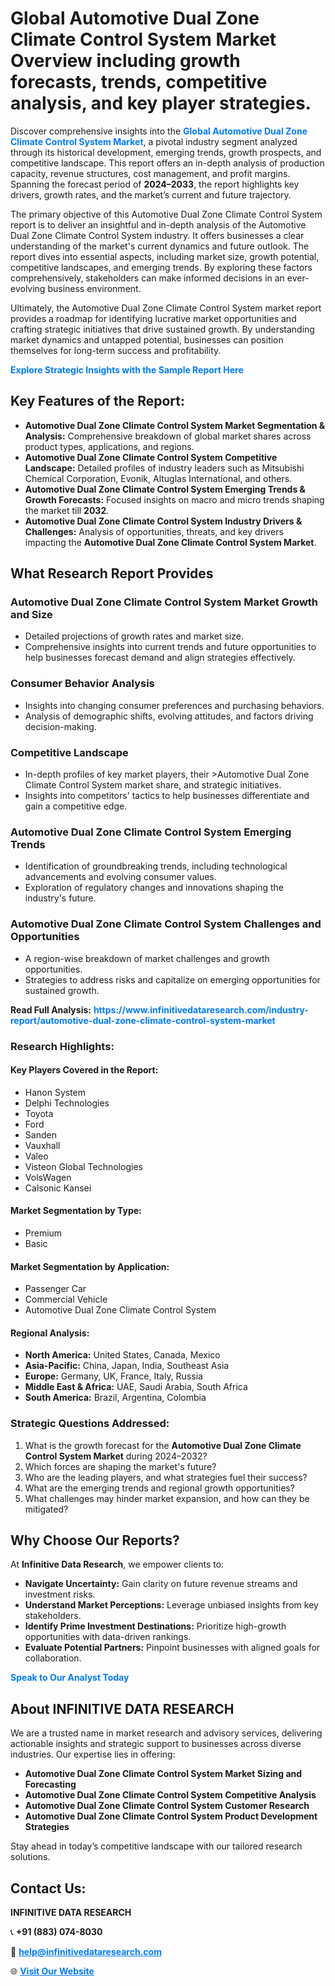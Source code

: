 <h1>Global Automotive Dual Zone Climate Control System Market Overview including growth forecasts, trends, competitive analysis, and key player strategies.</h1>
<p>
Discover comprehensive insights into the 
<a href="https://www.infinitivedataresearch.com/industry-report/automotive-dual-zone-climate-control-system-market" rel="dofollow" style="color: #007BFF; text-decoration: none;"><strong>Global Automotive Dual Zone Climate Control System Market</strong></a>, a pivotal industry segment analyzed through its historical development, emerging trends, growth prospects, and competitive landscape. This report offers an in-depth analysis of production capacity, revenue structures, cost management, and profit margins. Spanning the forecast period of <strong>2024–2033</strong>, the report highlights key drivers, growth rates, and the market’s current and future trajectory.
</p>
<p>
The primary objective of this Automotive Dual Zone Climate Control System report is to deliver an insightful and in-depth analysis of the Automotive Dual Zone Climate Control System industry. It offers businesses a clear understanding of the market's current dynamics and future outlook. The report dives into essential aspects, including market size, growth potential, competitive landscapes, and emerging trends. By exploring these factors comprehensively, stakeholders can make informed decisions in an ever-evolving business environment.
</p>
<p>
Ultimately, the Automotive Dual Zone Climate Control System market report provides a roadmap for identifying lucrative market opportunities and crafting strategic initiatives that drive sustained growth. By understanding market dynamics and untapped potential, businesses can position themselves for long-term success and profitability.
</p>
<p>
<a href="https://www.infinitivedataresearch.com/request-sample/reportId=107237" style="color: #007BFF; text-decoration: none;"><strong>Explore Strategic Insights with the Sample Report Here</strong></a>
</p>

<h2>Key Features of the Report:</h2>
<ul>
<li><strong>Automotive Dual Zone Climate Control System Market Segmentation & Analysis:</strong> Comprehensive breakdown of global market shares across product types, applications, and regions.</li>
<li><strong>Automotive Dual Zone Climate Control System Competitive Landscape:</strong> Detailed profiles of industry leaders such as Mitsubishi Chemical Corporation, Evonik, Altuglas International, and others.</li>
<li><strong>Automotive Dual Zone Climate Control System Emerging Trends & Growth Forecasts:</strong> Focused insights on macro and micro trends shaping the market till <strong>2032</strong>.</li>
<li><strong>Automotive Dual Zone Climate Control System Industry Drivers & Challenges:</strong> Analysis of opportunities, threats, and key drivers impacting the <strong>Automotive Dual Zone Climate Control System Market</strong>.</li>
</ul>

<h2>What Research Report Provides</h2>
<h3>Automotive Dual Zone Climate Control System Market Growth and Size</h3>
<ul>
<li>Detailed projections of growth rates and market size.</li>
<li>Comprehensive insights into current trends and future opportunities to help businesses forecast demand and align strategies effectively.</li>
</ul>

<h3>Consumer Behavior Analysis</h3>
<ul>
<li>Insights into changing consumer preferences and purchasing behaviors.</li>
<li>Analysis of demographic shifts, evolving attitudes, and factors driving decision-making.</li>
</ul>

<h3>Competitive Landscape</h3>
<ul>
<li>In-depth profiles of key market players, their >Automotive Dual Zone Climate Control System market share, and strategic initiatives.</li>
<li>Insights into competitors' tactics to help businesses differentiate and gain a competitive edge.</li>
</ul>

<h3>Automotive Dual Zone Climate Control System Emerging Trends</h3>
<ul>
<li>Identification of groundbreaking trends, including technological advancements and evolving consumer values.</li>
<li>Exploration of regulatory changes and innovations shaping the industry's future.</li>
</ul>

<h3>Automotive Dual Zone Climate Control System Challenges and Opportunities</h3>
<ul>
<li>A region-wise breakdown of market challenges and growth opportunities.</li>
<li>Strategies to address risks and capitalize on emerging opportunities for sustained growth.</li>
</ul>
<p><strong>Read Full Analysis:</strong> <a href="https://www.infinitivedataresearch.com/industry-report/automotive-dual-zone-climate-control-system-market" rel="dofollow" style="color: #007BFF; text-decoration: none;"><strong>https://www.infinitivedataresearch.com/industry-report/automotive-dual-zone-climate-control-system-market</strong></a></p>
<h3>Research Highlights:</h3>
<h4>Key Players Covered in the Report:</h4>
<ul><li>Hanon System</li><li>Delphi Technologies</li><li>Toyota</li><li>Ford</li><li>Sanden</li><li>Vauxhall</li><li>Valeo</li><li>Visteon Global Technologies</li><li>VolsWagen</li><li>Calsonic Kansei</li></ul>
<h4>Market Segmentation by Type:</h4>
<ul><li>Premium</li><li>Basic</li></ul>
<h4>Market Segmentation by Application:</h4>
<ul><li>Passenger Car</li><li>Commercial Vehicle</li><li>Automotive Dual Zone Climate Control System</li></ul>

<h4>Regional Analysis:</h4>
<ul>
<li><strong>North America:</strong> United States, Canada, Mexico</li>
<li><strong>Asia-Pacific:</strong> China, Japan, India, Southeast Asia</li>
<li><strong>Europe:</strong> Germany, UK, France, Italy, Russia</li>
<li><strong>Middle East & Africa:</strong> UAE, Saudi Arabia, South Africa</li>
<li><strong>South America:</strong> Brazil, Argentina, Colombia</li>
</ul>

<h3>Strategic Questions Addressed:</h3>
<ol>
<li>What is the growth forecast for the <strong>Automotive Dual Zone Climate Control System Market</strong> during 2024–2032?</li>
<li>Which forces are shaping the market's future?</li>
<li>Who are the leading players, and what strategies fuel their success?</li>
<li>What are the emerging trends and regional growth opportunities?</li>
<li>What challenges may hinder market expansion, and how can they be mitigated?</li>
</ol>

<h2>Why Choose Our Reports?</h2>
<p>At <strong>Infinitive Data Research</strong>, we empower clients to:</p>
<ul>
<li><strong>Navigate Uncertainty:</strong> Gain clarity on future revenue streams and investment risks.</li>
<li><strong>Understand Market Perceptions:</strong> Leverage unbiased insights from key stakeholders.</li>
<li><strong>Identify Prime Investment Destinations:</strong> Prioritize high-growth opportunities with data-driven rankings.</li>
<li><strong>Evaluate Potential Partners:</strong> Pinpoint businesses with aligned goals for collaboration.</li>
</ul>
<p><a href="https://www.infinitivedataresearch.com/industry-report/automotive-dual-zone-climate-control-system-market" rel="dofollow" style="color: #007BFF; text-decoration: none;"><strong>Speak to Our Analyst Today</strong></a></p>

<h2>About INFINITIVE DATA RESEARCH</h2>
<p>We are a trusted name in market research and advisory services, delivering actionable insights and strategic support to businesses across diverse industries. Our expertise lies in offering:</p>
<ul>
<li><strong>Automotive Dual Zone Climate Control System Market Sizing and Forecasting</strong></li>
<li><strong>Automotive Dual Zone Climate Control System Competitive Analysis</strong></li>
<li><strong>Automotive Dual Zone Climate Control System Customer Research</strong></li>
<li><strong>Automotive Dual Zone Climate Control System Product Development Strategies</strong></li>
</ul>
<p>Stay ahead in today’s competitive landscape with our tailored research solutions.</p>

<h2>Contact Us:</h2>
<p><strong>INFINITIVE DATA RESEARCH</strong></p>
<p>📞 <strong>+91 (883) 074-8030</strong></p>
<p>📧 <strong><a href="mailto:help@infinitivedataresearch.com" style="color: #007BFF;">help@infinitivedataresearch.com</a></strong></p>
<p>🌐 <strong><a href="https://www.infinitivedataresearch.com" rel="dofollow" style="color: #007BFF;">Visit Our Website</a></strong></p>